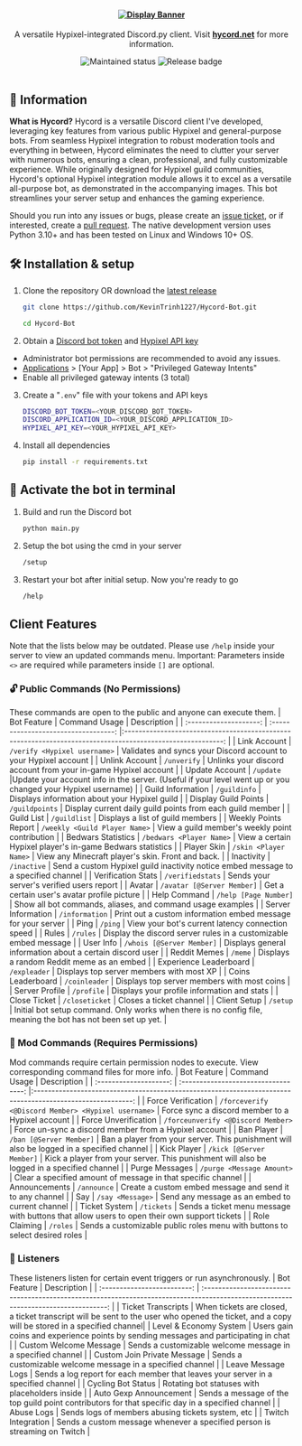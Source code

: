 <h4 align="center">
  <a href="https://www.hycord.net" target="_blank"><img src="https://raw.githubusercontent.com/KevinTrinh1227/Hycord-Bot/main/assets/display_banner.png" alt="Display Banner"></a>
</h4>
<p align="center">
  A versatile Hypixel-integrated Discord.py client.
  Visit <a href="https://hycord.net" target="_blank"><strong>hycord.net</strong></a> for more information.
</p>
<div align="center">
  <img src="https://img.shields.io/badge/maintenance-actively--developed-brightgreen.svg" alt="Maintained status" />
  <img src="https://img.shields.io/github/v/release/KevinTrinh1227/Hycord-Bot.svg" alt="Release badge" />
</div>
<br/>

## 📌 Information

**What is Hycord?** Hycord is a versatile Discord client I've developed, leveraging key features from various public Hypixel and general-purpose bots. From seamless Hypixel integration to robust moderation tools and everything in between, Hycord eliminates the need to clutter your server with numerous bots, ensuring a clean, professional, and fully customizable experience. While originally designed for Hypixel guild communities, Hycord's optional Hypixel integration module allows it to excel as a versatile all-purpose bot, as demonstrated in the accompanying images. This bot streamlines your server setup and enhances the gaming experience.

Should you run into any issues or bugs, please create an [issue ticket](https://github.com/KevinTrinh1227/Hycord-Bot/issues), or if interested, create a [pull request](https://github.com/KevinTrinh1227/Hycord-Bot/pulls). The native development version uses Python 3.10+ and has been tested on Linux and Windows 10+ OS.

## 🛠 Installation & setup

1. Clone the repository OR download the [latest release](https://github.com/KevinTrinh1227/Hycord-Bot/releases)

   ```sh
   git clone https://github.com/KevinTrinh1227/Hycord-Bot.git
   ```

   ```sh
   cd Hycord-Bot
   ```

2. Obtain a <a href="https://www.writebots.com/discord-bot-token/" target="_blank">Discord bot token</a> and <a href="https://developer.hypixel.net/" target="_blank">Hypixel API key</a>

- Administrator bot permissions are recommended to avoid any issues.
- [Applications](https://discord.com/developers/applications) > [Your App] > Bot > "Privileged Gateway Intents"
- Enable all privileged gateway intents (3 total)

3. Create a "`.env`" file with your tokens and API keys

   ```sh
   DISCORD_BOT_TOKEN=<YOUR_DISCORD_BOT_TOKEN>
   DISCORD_APPLICATION_ID=<YOUR_DISCORD_APPLICATION_ID>
   HYPIXEL_API_KEY=<YOUR_HYPIXEL_API_KEY>
   ```

4. Install all dependencies

   ```sh
   pip install -r requirements.txt
   ```

## 🚀 Activate the bot in terminal

1. Build and run the Discord bot

   ```sh
   python main.py
   ```

2. Setup the bot using the cmd in your server

   ```sh
   /setup
   ```

3. Restart your bot after initial setup. Now you're ready to go

   ```sh
   /help
   ```

## Client Features

Note that the lists below may be outdated. Please use `/help` inside your server to view an updated commands menu.
Important: Parameters inside `<>` are required while parameters inside `[]` are optional.

### 🔓 Public Commands (No Permissions)

These commands are open to the public and anyone can execute them.
| Bot Feature | Command Usage | Description |
| :--------------------: | :----------------------------------: |:---------------------------------------------------------------------------------------------------------: |
| Link Account | `/verify <Hypixel username>` | Validates and syncs your Discord account to your Hypixel account |
| Unlink Account | `/unverify` | Unlinks your discord account from your in-game Hypixel account |
| Update Account | `/update` |Update your account info in the server. (Useful if your level went up or you changed your Hypixel username) |
| Guild Information | `/guildinfo` | Displays information about your Hypixel guild |
| Display Guild Points | `/guildpoints` | Display current daily guild points from each guild member |
| Guild List | `/guildlist` | Displays a list of guild members |
| Weekly Points Report | `/weekly <Guild Player Name>` | View a guild member's weekly point contribution |
| Bedwars Statistics | `/bedwars <Player Name>` | View a certain Hypixel player's in-game Bedwars statistics |
| Player Skin | `/skin <Player Name>` | View any Minecraft player's skin. Front and back. |
| Inactivity | `/inactive` | Send a custom Hypixel guild inactivity notice embed message to a specified channel |
| Verification Stats | `/verifiedstats` | Sends your server's verified users report |
| Avatar | `/avatar [@Server Member]` | Get a certain user's avatar profile picture |
| Help Command | `/help [Page Number]` | Show all bot commands, aliases, and command usage examples |
| Server Information | `/information` | Print out a custom information embed message for your server |
| Ping | `/ping` | View your bot's current latency connection speed |
| Rules | `/rules` | Display the discord server rules in a customizable embed message |
| User Info | `/whois [@Server Member]` | Displays general information about a certain discord user |
| Reddit Memes | `/meme` | Displays a random Reddit meme as an embed |
| Experience Leaderboard | `/expleader` | Displays top server members with most XP |
| Coins Leaderboard | `/coinleader` | Displays top server members with most coins |
| Server Profile | `/profile` | Displays your profile information and stats |
| Close Ticket | `/closeticket` | Closes a ticket channel |
| Client Setup | `/setup` | Initial bot setup command. Only works when there is no config file, meaning the bot has not been set up yet. |

### 🔐 Mod Commands (Requires Permissions)

Mod commands require certain permission nodes to execute. View corresponding command files for more info.
| Bot Feature | Command Usage | Description |
| :--------------------: | :----------------------------------: |:---------------------------------------------------------------------------------------------------------: |
| Force Verification | `/forceverify <@Discord Member> <Hypixel username>` | Force sync a discord member to a Hypixel account |
| Force Unverification | `/forceunverify <@Discord Member>` | Force un-sync a discord member from a Hypixel account |
| Ban Player | `/ban [@Server Member]` | Ban a player from your server. This punishment will also be logged in a specified channel |
| Kick Player | `/kick [@Server Member]` | Kick a player from your server. This punishment will also be logged in a specified channel |
| Purge Messages | `/purge <Message Amount>` | Clear a specified amount of message in that specific channel |
| Announcements | `/announce` | Create a custom embed message and send it to any channel |
| Say | `/say <Message>` | Send any message as an embed to current channel |
| Ticket System | `/tickets` | Sends a ticket menu message with buttons that allow users to open their own support tickets |
| Role Claiming | `/roles` | Sends a customizable public roles menu with buttons to select desired roles |

### 🦻 Listeners

These listeners listen for certain event triggers or run asynchronously.
| Bot Feature | Description |
| :-------------------------: | :---------------------------------------------------------------------------------------------------------------------------------: |
| Ticket Transcripts | When tickets are closed, a ticket transcript will be sent to the user who opened the ticket, and a copy will be stored in a specified channel|
| Level & Economy System | Users gain coins and experience points by sending messages and participating in chat |
| Custom Welcome Message | Sends a customizable welcome message in a specified channel |
| Custom Join Private Message | Sends a customizable welcome message in a specified channel |
| Leave Message Logs | Sends a log report for each member that leaves your server in a specified channel |
| Cycling Bot Status | Rotating bot statuses with placeholders inside |
| Auto Gexp Announcement | Sends a message of the top guild point contributors for that specific day in a specified channel |
| Abuse Logs | Sends logs of members abusing tickets system, etc |
| Twitch Integration | Sends a custom message whenever a specified person is streaming on Twitch |
